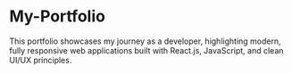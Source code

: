 # My-Portfolio
This portfolio showcases my journey as a developer, highlighting modern, fully responsive web applications built with React.js, JavaScript, and clean UI/UX principles.
